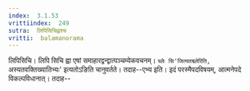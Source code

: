 ```yaml
---
index:  3.1.53
vrittiindex:  249
sutra:  लिपिसिचिह्वश्च
vritti:  balamanorama 
---
```


लिपिसिचि। लिपि सिचि ह्वा एषां समाहारद्वन्द्वात्पञ्चम्येकवचनम्। `च्लेः सि'जित्यतश्च्लेरिति, `अस्यतवक्तिख्यातिभ्यः' इत्यतोऽङिति चानुवर्तते। तदाह--एभ्य इति। इदं परस्मैपदविषयम्, आत्मनेपदे विकल्पविधानात्। तदाह--

